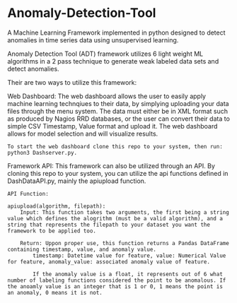 # Anomaly-Detection-Tool
 A Machine Learning Framework implemented in python designed to detect anomalies in time series data using unsupervised learning.

 Anomaly Detection Tool (ADT) framework utilizes 6 light weight ML algorithms in a 2 pass technique to generate weak labeled data sets and detect anomalies.

 Their are two ways to utilize this framework:

 Web Dashboard:
    The web dashboard allows the user to easily apply machine learning technqiues to their data, by simplying uploading your data files through the menu system. The data must either be in XML format such as produced by Nagios RRD databases, or the user can convert their data to simple CSV Timestamp, Value format and upload it. The web dashboard allows for model selection and will visualize results.

    To start the web dashboard clone this repo to your system, then run: python3 Dashserver.py.

Framework API:
    This framework can also be utilized through an API. By cloning this repo to your system, you can utilize the api functions defined in DashDataAPI.py, mainly the apiupload function. 
    
    API Function:
    
    apiupload(algorithm, filepath):
        Input: This function takes two arguments, the first being a string value which defines the alogrithm (must be a valid algorithm), and a string that represents the filepath to your dataset you want the framework to be applied too.

        Return: Uppon proper use, this function returns a Pandas DataFrame containing timestamp, value, and anomaly value.
            timestamp: Datetime value for feature, value: Numerical Value for feature, anomaly_value: associated anomaly value of feature.

            If the anomaly value is a float, it represents out of 6 what number of labeling functions considered the point to be anomalous. If the anoamly value is an integer that is 1 or 0, 1 means the point is an anomaly, 0 means it is not.

